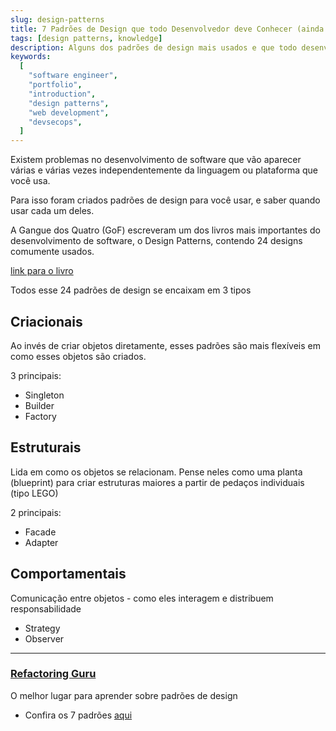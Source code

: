 ```yaml
---
slug: design-patterns
title: 7 Padrões de Design que todo Desenvolvedor deve Conhecer (ainda escrevendo)
tags: [design patterns, knowledge]
description: Alguns dos padrões de design mais usados e que todo desenvolvedor deve conhecer
keywords:
  [
    "software engineer",
    "portfolio",
    "introduction",
    "design patterns",
    "web development",
    "devsecops",
  ]
---
```


Existem problemas no desenvolvimento de software que vão aparecer várias e várias vezes independentemente da linguagem ou plataforma que você usa. 
<!-- truncate -->
Para isso foram criados padrões de design para você usar, e saber quando usar cada um deles.

A Gangue dos Quatro (GoF) escreveram um dos livros mais importantes do desenvolvimento de software, o Design Patterns, contendo 24 designs comumente usados.

[link para o livro](https://www.javier8a.com/itc/bd1/articulo.pdf)

Todos esse 24 padrões de design se encaixam em 3 tipos

## Criacionais

Ao invés de criar objetos diretamente, esses padrões são mais flexíveis em como esses objetos são criados.

3 principais:

- Singleton
- Builder
- Factory

## Estruturais

Lida em como os objetos se relacionam. Pense neles como uma planta (blueprint) para criar estruturas maiores a partir de pedaços individuais (tipo LEGO)

2 principais:

- Facade
- Adapter

## Comportamentais

Comunicação entre objetos - como eles interagem e distribuem responsabilidade

- Strategy
- Observer

---

### [Refactoring Guru](https://refactoring.guru/)

O melhor lugar para aprender sobre padrões de design

- Confira os 7 padrões [aqui](https://refactoring.guru/design-patterns/catalog)